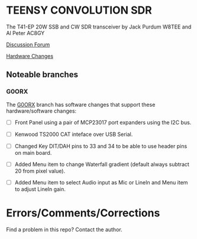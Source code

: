 # TEENSY CONVOLUTION SDR

The T41-EP 20W SSB and CW SDR transceiver by Jack Purdum W8TEE and Al Peter AC8GY

[Discussion Forum](https://groups.io/g/SoftwareControlledHamRadio)

[Hardware Changes](https://github.com/g0orx/T41-EP/)

## Noteable branches

### G0ORX

The [G0ORX](https://github.com/g0orx/SDTVer042) branch has software changes that support these hardware/software changes:

- [ ] Front Panel using a pair of MCP23017 port expanders using the I2C bus.
- [ ] Kenwood TS2000 CAT inteface over USB Serial.
- [ ] Changed Key DIT/DAH pins to 33 and 34 to be able to use header pins on main board.
- [ ] Added Menu item to change Waterfall gradient (default always subtract 20 from pixel value).
- [ ] Added Menu item to select Audio input as Mic or LineIn and Menu item to adjust LineIn gain.


# Errors/Comments/Corrections

Find a problem in this repo?  Contact the author.
